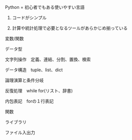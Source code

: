 Python = 初心者でもある使いやすい言語

1. コードがシンプル

2. 計算や統計処理で必要となるツールがあらかじめ揃っている


変数/関数

データ型

文字列操作　定義、連結、分割、置換、検索

データ構造　tuple、list、dict

論理演算と条件分岐

反復処理　while for(リスト、辞書)

内包表記　forの１行表記

関数

ライブラリ

ファイル入出力